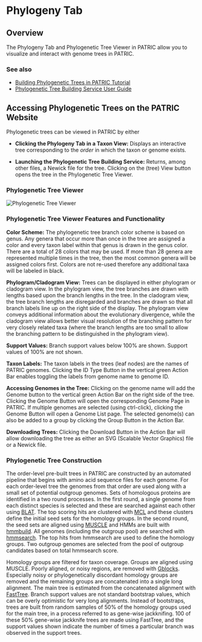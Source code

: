 # Phylogeny Tab

## Overview
The Phylogeny Tab and Phylogenetic Tree Viewer in PATRIC allow you to visualize and interact with genome trees in PATRIC.

### See also
  * [Building Phylogenetic Trees in PATRIC Tutorial](https://docs.patricbrc.org//tutorial/phylogenetic_tree_building/tree_building.html)
  * [Phylogenetic Tree Building Service User Guide](../services/phylogenetic_tree_building_service.html)

## Accessing Phylogenetic Trees on the PATRIC Website
Phylogenetic trees can be viewed in PATRIC by either 

* **Clicking the Phylogeny Tab in a Taxon View:** Displays an interactive tree corresponding to the *order* in which the taxon or genome exists.

* **Launching the Phylogenetic Tree Building Service:** Returns, among other files, a Newick file for the tree.  Clicking on the (tree) View button opens the tree in the Phylogenetic Tree Viewer.

### Phylogenetic Tree Viewer
![Phylogenetic Tree Viewer](../images/phylogeny_viewer_page.png)

### Phylogenetic Tree Viewer Features and Functionality

**Color Scheme:** The phylogenetic tree branch color scheme is based on genus. Any genera that occur more than once in the tree are assigned a color and every taxon label within that genus is drawn in the genus color. There are a total of 28 colors that may be used. If more than 28 genera are represented multiple times in the tree, then the most common genera will be assigned colors first. Colors are not re-used therefore any additional taxa will be labeled in black.

**Phylogram/Cladogram View:** Trees can be displayed in either phylogram or cladogram view. In the phylogram view, the tree branches are drawn with lengths based upon the branch lengths in the tree. In the cladogram view, the tree branch lengths are disregarded and branches are drawn so that all branch labels line up on the right side of the display. The phylogram view conveys additional information about the evolutionary divergence, while the cladogram view allows better visual resolution of the branching pattern for very closely related taxa (where the branch lengths are too small to allow the branching pattern to be distinguished in the phylogram view).

**Support Values:** Branch support values below 100% are shown. Support values of 100% are not shown.

**Taxon Labels:** The taxon labels in the trees (leaf nodes) are the names of PATRIC genomes. Clicking the ID Type Button in the vertical green Action Bar enables toggling the labels from genome name to genome ID.

**Accessing Genomes in the Tree:** Clicking on the genome name will add the Genome button to the vertical green Action Bar on the right side of the tree.  Clicking the Genome Button will open the corresponding Genome Page in PATRIC.  If multiple genomes are selected (using ctrl-click), clicking the Genome Button will open a Genome List page. The selected genome(s) can also be added to a group by clicking the Group Button in the Action Bar.

**Downloading Trees:** Clicking the Download Button in the Action Bar will allow downloading the tree as either an SVG (Scalable Vector Graphics) file or a Newick file.

### Phylogenetic Tree Construction
The order-level pre-built trees in PATRIC are constructed by an automated pipeline that begins with amino acid sequence files for each genome. For each order-level tree the genomes from that order are used along with a small set of potential outgroup genomes. Sets of homologous proteins are identified in a two round processes. In the first round, a single genome from each distinct species is selected and these are searched against each other using [BLAT](http://genome.ucsc.edu/FAQ/FAQblat.html). The top scoring hits are clustered with [MCL](http://www.micans.org/mcl/) and these clusters define the initial seed sets for the homology groups. In the second round, the seed sets are aligned using
[MUSCLE](http://www.ebi.ac.uk/Tools/msa/muscle/) and HMMs are built with [hmmbuild](http://www.csb.yale.edu/userguides/seq/hmmer/docs/node19.html). All genomes (including the outgroup pool) are searched with [hmmsearch](http://www.csb.yale.edu/userguides/seq/hmmer/docs/node26.html). The top hits from hmmsearch are used to define the homology groups. Two outgroup genomes are selected from the pool of outgroup candidates based on total hmmsearch score.

Homology groups are filtered for taxon coverage. Groups are aligned using MUSCLE. Poorly aligned, or noisy regions, are removed with [Gblocks](http://molevol.cmima.csic.es/castresana/Gblocks.html). Especially noisy or phylogenetically discordant homology groups are removed and the remaining groups are concatenated into a single long alignment. The main tree is estimated from the concatenated alignment with [FastTree](http://www.microbesonline.org/fasttree/). Branch support values are not standard bootstrap values, which can be overly optimistic for very long alignments. Instead of bootstraps, trees are built from random samples of 50% of the homology groups used for the main tree, in a process referred to as gene-wise jackknifing. 100 of these 50% gene-wise jackknife trees are made using FastTree, and the support values shown indicate the number of times a particular branch was observed in the support trees.
